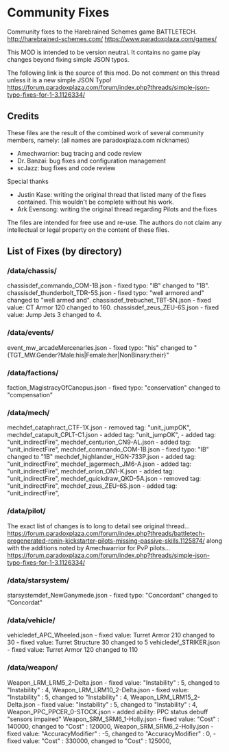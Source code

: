 # Community Fixes
Community fixes to the Harebrained Schemes game BATTLETECH.
http://harebrained-schemes.com/
https://www.paradoxplaza.com/games/

This MOD is intended to be version neutral. It contains no game play changes beyond fixing simple JSON typos.

The following link is the source of this mod. Do not comment on this thread unless it is a new simple JSON Typo!
https://forum.paradoxplaza.com/forum/index.php?threads/simple-json-typo-fixes-for-1-3.1126334/

## Credits
These files are the result of the combined work of several community members, namely:
(all names are paradoxplaza.com nicknames)
- Amechwarrior: bug tracing and code review
- Dr. Banzai: bug fixes and configuration management
- scJazz: bug fixes and code review

Special thanks
- Justin Kase: writing the original thread that listed many of the fixes contained. This wouldn't be complete without his work.
- Ark Evensong: writing the original thread regarding Pilots and the fixes

The files are intended for free use and re-use.
The authors do not claim any intellectual or legal property on the content of these files. 

## List of Fixes (by directory)

### /data/chassis/
chassisdef_commando_COM-1B.json - fixed typo: "IB" changed to "1B".
chassisdef_thunderbolt_TDR-5S.json - fixed typo: "well armored and" changed to "well armed and".
chassisdef_trebuchet_TBT-5N.json - fixed value: CT Armor 120 changed to 160.
chassisdef_zeus_ZEU-6S.json - fixed value: Jump Jets 3 changed to 4.

### /data/events/
event_mw_arcadeMercenaries.json - fixed typo: "his" changed to "{TGT_MW.Gender?Male:his|Female:her|NonBinary:their}"

### /data/factions/
faction_MagistracyOfCanopus.json - fixed typo: "conservation" changed to "compensation"

### /data/mech/
mechdef_cataphract_CTF-1X.json - removed tag: "unit_jumpOK", 
mechdef_catapult_CPLT-C1.json - added tag: "unit_jumpOK", - added tag: "unit_indirectFire",
mechdef_centurion_CN9-AL.json - added tag: "unit_indirectFire",
mechdef_commando_COM-1B.json - fixed typo: "IB" changed to "1B"
mechdef_highlander_HGN-733P.json - added tag: "unit_indirectFire",
mechdef_jagermech_JM6-A.json - added tag: "unit_indirectFire",
mechdef_orion_ON1-K.json - added tag: "unit_indirectFire",
mechdef_quickdraw_QKD-5A.json - removed tag: "unit_indirectFire",
mechdef_zeus_ZEU-6S.json - added tag: "unit_indirectFire",

### /data/pilot/
The exact list of changes is to long to detail see original thread...
https://forum.paradoxplaza.com/forum/index.php?threads/battletech-pregenerated-ronin-kickstarter-pilots-missing-passive-skills.1125874/
along with the additions noted by Amechwarrior for PvP pilots...
https://forum.paradoxplaza.com/forum/index.php?threads/simple-json-typo-fixes-for-1-3.1126334/

### /data/starsystem/
starsystemdef_NewGanymede.json - fixed typo: "Concordant" changed to "Concordat"

### /data/vehicle/
vehicledef_APC_Wheeled.json - fixed value: Turret Armor 210 changed to 30 - fixed value: Turret Structure 30 changed to 5
vehicledef_STRIKER.json - fixed value: Turret Armor 120 changed to 110

### /data/weapon/
Weapon_LRM_LRM5_2-Delta.json - fixed value: "Instability" : 5, changed to "Instability" : 4,
Weapon_LRM_LRM10_2-Delta.json - fixed value: "Instability" : 5, changed to "Instability" : 4,
Weapon_LRM_LRM15_2-Delta.json - fixed value: "Instability" : 5, changed to "Instability" : 4,
Weapon_PPC_PPCER_0-STOCK.json - added ability: PPC status debuff "sensors impaired"
Weapon_SRM_SRM6_1-Holly.json - fixed value: "Cost" : 140000, changed to "Cost" : 120000,
Weapon_SRM_SRM6_2-Holly.json - fixed value: "AccuracyModifier" : -5, changed to "AccuracyModifier" : 0, - fixed value: "Cost" : 330000, changed to "Cost" : 125000,

